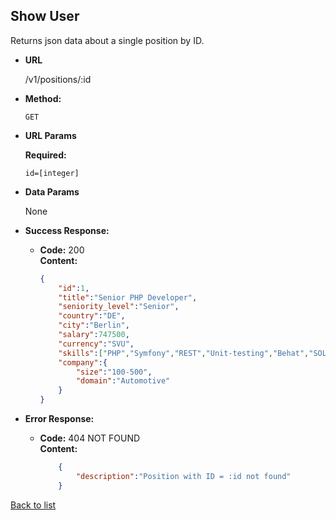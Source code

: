 **Show User**
----
  Returns json data about a single position by ID.

* **URL**

  /v1/positions/:id

* **Method:**

  `GET`
  
*  **URL Params**

   **Required:**
 
   `id=[integer]`

* **Data Params**

  None

* **Success Response:**

  * **Code:** 200 <br />
    **Content:** 
    ```json
    {
        "id":1,
        "title":"Senior PHP Developer",
        "seniority_level":"Senior",
        "country":"DE",
        "city":"Berlin",
        "salary":747500,
        "currency":"SVU",
        "skills":["PHP","Symfony","REST","Unit-testing","Behat","SOLID","Docker","AWS"],
        "company":{
            "size":"100-500",
            "domain":"Automotive"
        }
    }
    ```
 
* **Error Response:**

  * **Code:** 404 NOT FOUND <br />
    **Content:** 
    ```json
        {
            "description":"Position with ID = :id not found"
        }
    ```

[Back to list](README.md)
